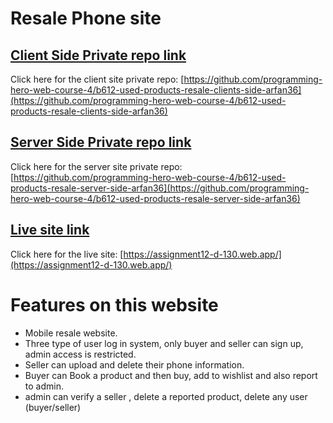 # Resale Phone site

## [Client Side Private repo link](https://github.com/programming-hero-web-course-4/b612-used-products-resale-clients-side-arfan36)

Click here for the client site private repo: [https://github.com/programming-hero-web-course-4/b612-used-products-resale-clients-side-arfan36](https://github.com/programming-hero-web-course-4/b612-used-products-resale-clients-side-arfan36)

## [Server Side Private repo link](https://github.com/programming-hero-web-course-4/b612-used-products-resale-server-side-arfan36)

Click here for the server site private repo: [https://github.com/programming-hero-web-course-4/b612-used-products-resale-server-side-arfan36](https://github.com/programming-hero-web-course-4/b612-used-products-resale-server-side-arfan36)

## [Live site link](https://assignment12-d-130.web.app/)

Click here for the live site: [https://assignment12-d-130.web.app/](https://assignment12-d-130.web.app/)

# Features on this website

* Mobile resale website.
* Three type of user log in system, only buyer and seller can sign up, admin access is restricted.
* Seller can upload and delete their phone information.
* Buyer can Book a product and then buy, add to wishlist and also report to admin.
* admin can verify a seller , delete a reported product, delete any user (buyer/seller)

